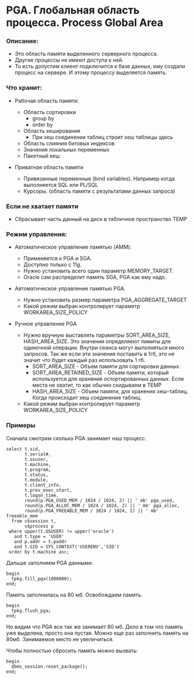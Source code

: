 # PGA. Глобальная область процесса. Process Global Area


### Описание: 
  - Это область памяти выделенного серверного процесса.
  - Другие процессы не имеют доступа к ней.
  - То есть допустим клиент подключится к базе данных, ему создали процесс на сервере. И этому процессу выделяется память.

### Что хранит: 
  - Рабочая область памяти: 
    - Область сортировки
      - group by
	  - order by 
    - Область хеширования
	  - При хеш соединении таблиц строит хеш таблицы здесь
    - Область слияния битовых индексов
    - Значения локальных переменных
    - Пакетный кеш
  
  - Приватная область памяти
    - Привязанные переменные (bind variables). Например когда выполняется SQL или PL/SQL
	- Курсоры. (область памяти с результатами данных запроса)
  
### Если не хватает памяти
  - Сбрасывает часть данный на диск в табличное пространство TEMP

### Режим управления: 
  - Автоматическое управление памятью (AMM).
    - Применяется к PGA и SGA.
	- Доступно только с 11g.
	- Нужно установить всего один параметр MEMORY_TARGET.
	- Oracle сам распределит память SGA, PGA как ему надо.
  
  - Автоматическое управление памятью PGA.
    - Нужно установить размер параметра PGA_AGGREGATE_TARGET
	- Какой режим выбран контролирует параметр WORKAREA_SIZE_POLICY
  
  - Ручное управление PGA
    - Нужно вручную выставлять параметры SORT_AREA_SIZE, HASH_AREA_SIZE. Это значения определяеют лимиты для одиночной операции. Внутри сеанса могут выполняться много запросов. Так же если эти значения поставить в 1гб, это не значит что будет каждый раз использовать 1 гб. 
		- SORT_AREA_SIZE - Объем памяти для сортировки данных.
		- SORT_AREA_RETAINED_SIZE - Объем памяти, который используется для хранения остортированных данных. Если места не хватит, то как обычно скидываем в TEMP
		- HASH_AREA_SIZE - Объем памяти, для хранения хеш-таблиц. Когда происходит хеш соединение таблиц.
	- Какой режим выбран контролирует параметр WORKAREA_SIZE_POLICY
	
### Примеры 

Сначала смотрим сколько PGA занимает наш процесс:

````
select t.sid, 
       t.serial#, 
       t.osuser, 
       t.machine, 
       t.program,
       t.status,
       t.module,
       t.client_info,
       t.prev_exec_start,
       t.logon_time,
       round(p.PGA_USED_MEM / 1024 / 1024, 2) || ' mb' pga_used,
       round(p.PGA_ALLOC_MEM / 1024 / 1024, 2) || ' mb' pga_alloc,
       round(p.PGA_FREEABLE_MEM / 1024 / 1024, 2) || ' mb' freeable_mem
  from v$session t,
       v$process p
 where upper(t.OSUSER) != upper('oracle')
   and t.type = 'USER'
   and p.addr = t.paddr
   and t.SID = SYS_CONTEXT('USERENV','SID')
 order by t.machine asc;
````

Дальше заполняем PGA данными: 

````
begin
  tpkg.fill_pga(1000000);
end; 
````

Память заполнилась на 80 мб. Освобождаем память. 

````
begin
  tpkg.flush_pga;
end; 
````

Но видим что PGA все так же занимает 80 мб. Дело в том что память уже выделена, просто она пустая. Можно еще раз заполнить память на 80мб. 
Занимаемое место не увеличиться. 

Чтобы полностью сбросить память можно вызвать: 

````
begin
  dbms_session.reset_package();
end;
````